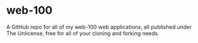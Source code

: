 # web-100
A GitHub repo for all of my web-100 web applications, all published under The Unlicense, free for all of your cloning and forking needs. 
